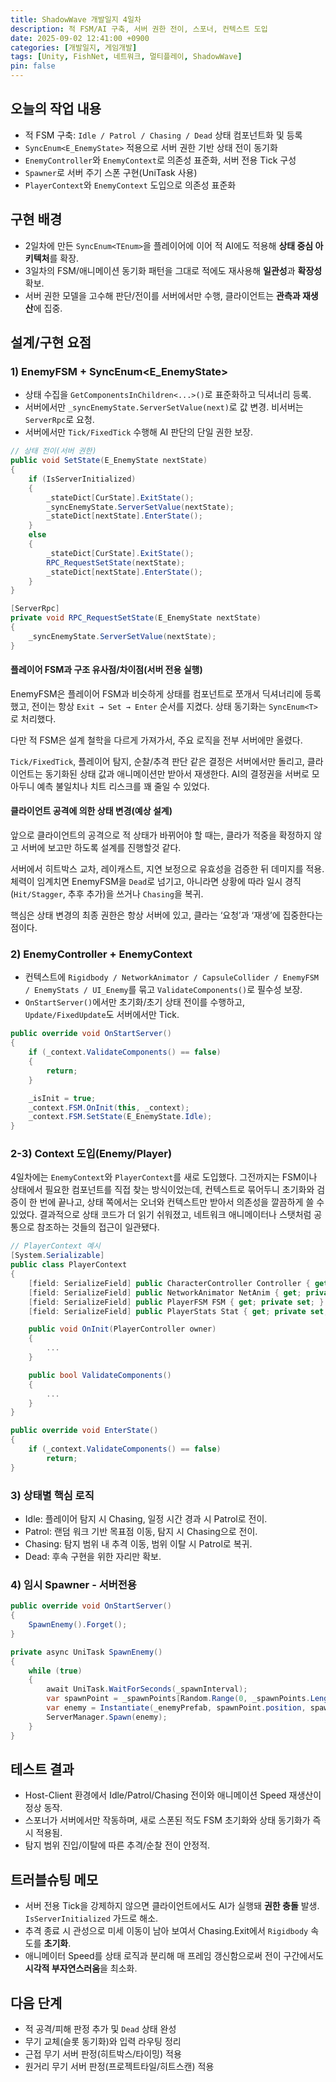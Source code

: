 ```yaml
---
title: ShadowWave 개발일지 4일차
description: 적 FSM/AI 구축, 서버 권한 전이, 스포너, 컨텍스트 도입
date: 2025-09-02 12:41:00 +0900
categories: [개발일지, 게임개발]
tags: [Unity, FishNet, 네트워크, 멀티플레이, ShadowWave]
pin: false
---
```


## 오늘의 작업 내용

- 적 FSM 구축: `Idle / Patrol / Chasing / Dead` 상태 컴포넌트화 및 등록
- `SyncEnum<E_EnemyState>` 적용으로 서버 권한 기반 상태 전이 동기화
- `EnemyController`와 `EnemyContext`로 의존성 표준화, 서버 전용 Tick 구성
- `Spawner`로 서버 주기 스폰 구현(UniTask 사용)
- `PlayerContext`와 `EnemyContext` 도입으로 의존성 표준화


## 구현 배경

- 2일차에 만든 `SyncEnum<TEnum>`을 플레이어에 이어 적 AI에도 적용해 **상태 중심 아키텍처**를 확장.
- 3일차의 FSM/애니메이션 동기화 패턴을 그대로 적에도 재사용해 **일관성**과 **확장성** 확보.
- 서버 권한 모델을 고수해 판단/전이를 서버에서만 수행, 클라이언트는 **관측과 재생산**에 집중.

## 설계/구현 요점

### 1) EnemyFSM + SyncEnum<E_EnemyState>

- 상태 수집을 `GetComponentsInChildren<...>()`로 표준화하고 딕셔너리 등록.
- 서버에서만 `_syncEnemyState.ServerSetValue(next)`로 값 변경. 비서버는 `ServerRpc`로 요청.
- 서버에서만 `Tick/FixedTick` 수행해 AI 판단의 단일 권한 보장.

```csharp
// 상태 전이(서버 권한)
public void SetState(E_EnemyState nextState)
{
    if (IsServerInitialized)
    {
        _stateDict[CurState].ExitState();
        _syncEnemyState.ServerSetValue(nextState);
        _stateDict[nextState].EnterState();
    }
    else
    {
        _stateDict[CurState].ExitState();
        RPC_RequestSetState(nextState);
        _stateDict[nextState].EnterState();
    }
}

[ServerRpc]
private void RPC_RequestSetState(E_EnemyState nextState)
{
    _syncEnemyState.ServerSetValue(nextState);
}
```

#### 플레이어 FSM과 구조 유사점/차이점(서버 전용 실행)

EnemyFSM은 플레이어 FSM과 비슷하게 상태를 컴포넌트로 쪼개서 딕셔너리에 등록했고, 전이는 항상 `Exit → Set → Enter` 순서를 지켰다. 상태 동기화는 `SyncEnum<T>`로 처리했다.

다만 적 FSM은 설계 철학을 다르게 가져가서, 주요 로직을 전부 서버에만 올렸다. 

`Tick/FixedTick`, 플레이어 탐지, 순찰/추격 판단 같은 결정은 서버에서만 돌리고, 클라이언트는 동기화된 상태 값과 애니메이션만 받아서 재생한다. AI의 결정권을 서버로 모아두니 예측 불일치나 치트 리스크를 꽤 줄일 수 있었다.

#### 클라이언트 공격에 의한 상태 변경(예상 설계)

앞으로 클라이언트의 공격으로 적 상태가 바뀌어야 할 때는, 클라가 적중을 확정하지 않고 서버에 보고만 하도록 설계를 진행할것 같다.

서버에서 히트박스 교차, 레이캐스트, 지연 보정으로 유효성을 검증한 뒤 데미지를 적용. 체력이 임계치면 EnemyFSM을 `Dead`로 넘기고, 아니라면 상황에 따라 일시 경직(`Hit/Stagger`, 추후 추가)을 쓰거나 `Chasing`을 복귀.

핵심은 상태 변경의 최종 권한은 항상 서버에 있고, 클라는 ‘요청’과 ‘재생’에 집중한다는 점이다.

### 2) EnemyController + EnemyContext

- 컨텍스트에 `Rigidbody / NetworkAnimator / CapsuleCollider / EnemyFSM / EnemyStats / UI_Enemy`를 묶고 `ValidateComponents()`로 필수성 보장.
- `OnStartServer()`에서만 초기화/초기 상태 전이를 수행하고, `Update/FixedUpdate`도 서버에서만 Tick.

```csharp
public override void OnStartServer()
{
    if (_context.ValidateComponents() == false)
    {
        return;
    }

    _isInit = true;
    _context.FSM.OnInit(this, _context);
    _context.FSM.SetState(E_EnemyState.Idle);
}
```

### 2-3) Context 도입(Enemy/Player)

4일차에는 `EnemyContext`와 `PlayerContext`를 새로 도입했다. 그전까지는 FSM이나 상태에서 필요한 컴포넌트를 직접 찾는 방식이었는데, 컨텍스트로 묶어두니 초기화와 검증이 한 번에 끝나고, 상태 쪽에서는 오너와 컨텍스트만 받아서 의존성을 깔끔하게 쓸 수 있었다. 결과적으로 상태 코드가 더 읽기 쉬워졌고, 네트워크 애니메이터나 스탯처럼 공통으로 참조하는 것들의 접근이 일관됐다.

```csharp
// PlayerContext 예시
[System.Serializable]
public class PlayerContext
{
    [field: SerializeField] public CharacterController Controller { get; private set; }
    [field: SerializeField] public NetworkAnimator NetAnim { get; private set; }
    [field: SerializeField] public PlayerFSM FSM { get; private set; }
    [field: SerializeField] public PlayerStats Stat { get; private set; }

    public void OnInit(PlayerController owner)
    {
        ...
    }

    public bool ValidateComponents()
    {
        ...
    } 
}
```

```csharp
public override void EnterState()
{
    if (_context.ValidateComponents() == false)
        return;
}
```

### 3) 상태별 핵심 로직

- Idle: 플레이어 탐지 시 Chasing, 일정 시간 경과 시 Patrol로 전이.
- Patrol: 랜덤 워크 기반 목표점 이동, 탐지 시 Chasing으로 전이.
- Chasing: 탐지 범위 내 추격 이동, 범위 이탈 시 Patrol로 복귀.
- Dead: 후속 구현을 위한 자리만 확보.

### 4) 임시 Spawner - 서버전용 

```csharp
public override void OnStartServer()
{
    SpawnEnemy().Forget();
}

private async UniTask SpawnEnemy()
{
    while (true)
    {
        await UniTask.WaitForSeconds(_spawnInterval);
        var spawnPoint = _spawnPoints[Random.Range(0, _spawnPoints.Length)];
        var enemy = Instantiate(_enemyPrefab, spawnPoint.position, spawnPoint.rotation);
        ServerManager.Spawn(enemy);
    }
}
```

## 테스트 결과

- Host-Client 환경에서 Idle/Patrol/Chasing 전이와 애니메이션 Speed 재생산이 정상 동작.
- 스포너가 서버에서만 작동하며, 새로 스폰된 적도 FSM 초기화와 상태 동기화가 즉시 적용됨.
- 탐지 범위 진입/이탈에 따른 추격/순찰 전이 안정적.


## 트러블슈팅 메모

- 서버 전용 Tick을 강제하지 않으면 클라이언트에서도 AI가 실행돼 **권한 충돌** 발생. `IsServerInitialized` 가드로 해소.
- 추격 종료 시 관성으로 미세 이동이 남아 보여서 Chasing.Exit에서 `Rigidbody` 속도를 **초기화**.
- 애니메이터 Speed를 상태 로직과 분리해 매 프레임 갱신함으로써 전이 구간에서도 **시각적 부자연스러움**을 최소화.

## 다음 단계

- 적 공격/피해 판정 추가 및 `Dead` 상태 완성
- 무기 교체(슬롯 동기화)와 입력 라우팅 정리
- 근접 무기 서버 판정(히트박스/타이밍) 적용
- 원거리 무기 서버 판정(프로젝트타일/히트스캔) 적용

